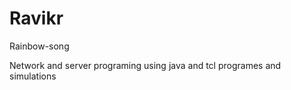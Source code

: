 # Ravikr
Rainbow-song

 Network and server programing using java  and tcl programes and simulations
